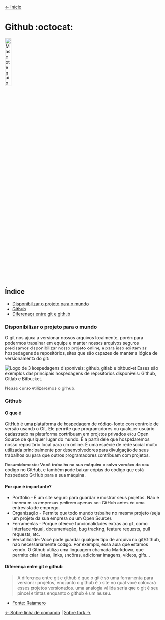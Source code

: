 [<- Início](../README.md)

# Github :octocat:

<img src="https://github.githubassets.com/images/modules/logos_page/Octocat.png" alt="Mascote gato polvo do github" height="20%" width="20%"/>

## Índice
- [Disponibilizar o projeto para o mundo](#disponibilizar-o-projeto-para-o-mundo)
- [Github](#github)
- [Diferenaça entre git e github](#diferença-entre-git-e-github)

### Disponibilizar o projeto para o mundo

O git nos ajuda a versionar nossos arquivos localmente, porém para podermos trabalhar em equipe e manter nossos arquivos seguros precisamos disponibilizar nosso projeto online, e para isso existem as hospedagens de repositórios, sites que são capazes de manter a lógica de versionamento do git:

<img src="../imgs/github/hospedagem.png" alt="Logo de 3 hospedagens disponíveis: github, gitlab e bitbucket" />
Esses são exemplos das principais hospedagens de repositórios disponíveis: Github, Gitlab e Bitbucket.

Nesse curso utilizaremos o github.

### Github
#### O que é

GitHub é uma plataforma de hospedagem de código-fonte com controle de versão usando o Git. Ele permite que programadores ou qualquer usuário cadastrado na plataforma contribuam em projetos privados e/ou Open Source de qualquer lugar do mundo. É a partir dele que hospedaremos nosso repositório local para um online. É uma espécie de rede social muito utilizada principalmente por desenvolvedores para divulgação de seus trabalhos ou para que outros programadores contribuam com projetos.


Resumidamente: Você trabalha na sua máquina e salva versões do seu código no GitHub, e também pode baixar cópias do código que está hospedado GitHub para a sua máquina.

#### Por que é importante?
- Portfólio - É um site seguro para guardar e mostrar seus projetos. Não é incomum as empresas pedirem apenas seu GitHub antes de uma entrevista de emprego.
- Organização - Permite que todo mundo trabalhe no mesmo projeto (seja um projeto da sua empresa ou um Open Source).
- Ferramentas - Porque oferece funcionalidades extras ao git, como interface visual, documentação, bug tracking, feature requests, pull requests, etc.
- Versatilidade: Você pode guardar qualquer tipo de arquivo no git/Github, não necessariamente código. Por exemplo, essa aula que estamos vendo. O Github utiliza uma linguagem chamada Markdown, que permite criar listas, links, ancôras, adicionar imagens, vídeos, gifs...

#### Diferença entre git e github
> A diferença entre git e github é que o git é só uma ferramenta para versionar projetos, enquanto o github é o site no qual você colocará esses projetos versionados. uma analogia válida seria que o git é seu pincel e tintas enquanto o github é um museu.
- [Fonte: Ratamero](http://www.ratamero.com/blog/git-e-github-parte-1-o-que-sao-e-como-usar/)

[<- Sobre linha de comando](sobre-linha-de-comando.md) | [Sobre fork ->](sobre-fork.md)
